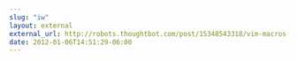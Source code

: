 ```yaml
---
slug: "iw"
layout: external
external_url: http://robots.thoughtbot.com/post/15348543318/vim-macros-and-you
date: 2012-01-06T14:51:29-06:00
---
```

